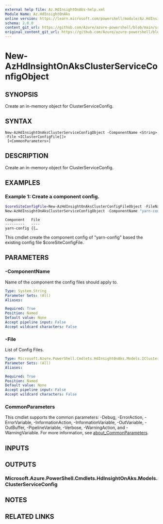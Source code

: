```yaml
---
external help file: Az.HdInsightOnAks-help.xml
Module Name: Az.HdInsightOnAks
online version: https://learn.microsoft.com/powershell/module/Az.HdInsightOnAks/new-azhdinsightonaksclusterserviceconfigobject
schema: 2.0.0
content_git_url: https://github.com/Azure/azure-powershell/blob/main/src/HdInsightOnAks/HdInsightOnAks/help/New-AzHdInsightOnAksClusterServiceConfigObject.md
original_content_git_url: https://github.com/Azure/azure-powershell/blob/main/src/HdInsightOnAks/HdInsightOnAks/help/New-AzHdInsightOnAksClusterServiceConfigObject.md
---
```


# New-AzHdInsightOnAksClusterServiceConfigObject

## SYNOPSIS
Create an in-memory object for ClusterServiceConfig.

## SYNTAX

```
New-AzHdInsightOnAksClusterServiceConfigObject -ComponentName <String> -File <IClusterConfigFile[]>
 [<CommonParameters>]
```

## DESCRIPTION
Create an in-memory object for ClusterServiceConfig.

## EXAMPLES

### Example 1: Create a component config.
```powershell
$coreSiteConfigFile=New-AzHdInsightOnAksClusterConfigFileObject -FileName "core-site.xml" -Value @{"fs.defaultFS"="abfs://testcontainer@$teststorage.dfs.core.windows.net"}
New-AzHdInsightOnAksClusterServiceConfigObject -ComponentName "yarn-config" -File $coreSiteConfigFile
```

```output
Component   File
---------   ----
yarn-config {{…
```

This cmdlet create the component config of "yarn-config" based the existing config file $coreSiteConfigFile.

## PARAMETERS

### -ComponentName
Name of the component the config files should apply to.

```yaml
Type: System.String
Parameter Sets: (All)
Aliases:

Required: True
Position: Named
Default value: None
Accept pipeline input: False
Accept wildcard characters: False
```

### -File
List of Config Files.

```yaml
Type: Microsoft.Azure.PowerShell.Cmdlets.HdInsightOnAks.Models.IClusterConfigFile[]
Parameter Sets: (All)
Aliases:

Required: True
Position: Named
Default value: None
Accept pipeline input: False
Accept wildcard characters: False
```

### CommonParameters
This cmdlet supports the common parameters: -Debug, -ErrorAction, -ErrorVariable, -InformationAction, -InformationVariable, -OutVariable, -OutBuffer, -PipelineVariable, -Verbose, -WarningAction, and -WarningVariable. For more information, see [about_CommonParameters](http://go.microsoft.com/fwlink/?LinkID=113216).

## INPUTS

## OUTPUTS

### Microsoft.Azure.PowerShell.Cmdlets.HdInsightOnAks.Models.ClusterServiceConfig

## NOTES

## RELATED LINKS
